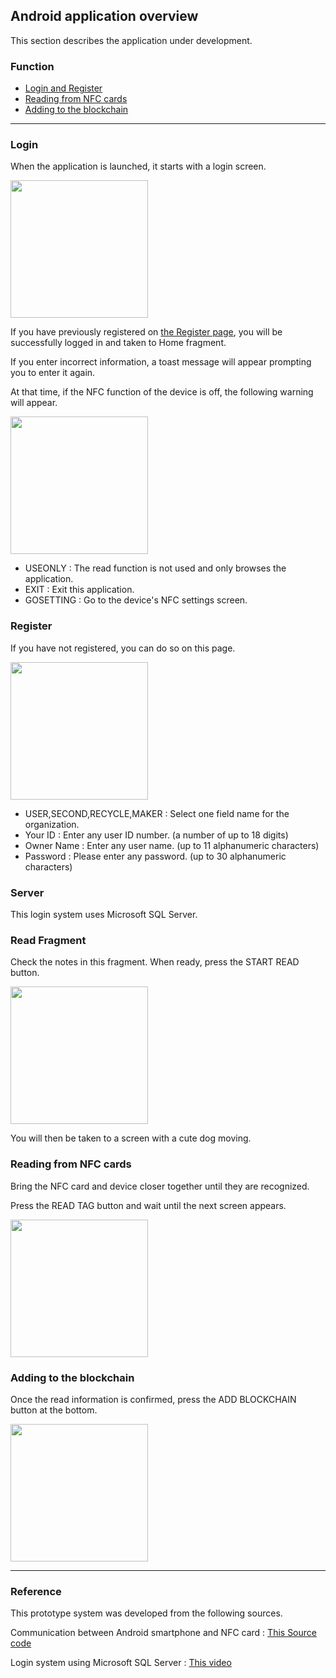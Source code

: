 ## Android application overview

This section describes the application under development.

### Function

- [Login and Register](#login)
- [Reading from NFC cards](#read-fragment)
- [Adding to the blockchain](#adding-to-the-blockchain)

---

### Login

When the application is launched, it starts with a login screen.

<img src="./images/login.jpg" width="220px">

If you have previously registered on [the Register page](#register), you will be successfully logged in and taken to Home fragment.

If you enter incorrect information, a toast message will appear prompting you to enter it again.

At that time, if the NFC function of the device is off, the following warning will appear.

<img src="./images/nfc-warning.jpg" width="220px">

- USEONLY : The read function is not used and only browses the application.
- EXIT : Exit this application.
- GOSETTING : Go to the device's NFC settings screen.

### Register

If you have not registered, you can do so on this page.

<img src="./images/register.jpg" width="220px">

- USER,SECOND,RECYCLE,MAKER : Select one field name for the organization.
- Your ID : Enter any user ID number. (a number of up to 18 digits)
- Owner Name : Enter any user name. (up to 11 alphanumeric characters)
- Password : Please enter any password. (up to 30 alphanumeric characters)

### Server

This login system uses Microsoft SQL Server.

### Read Fragment

Check the notes in this fragment. When ready, press the START READ button.

<img src="./images/read-fragment.jpg" width="220px">

You will then be taken to a screen with a cute dog moving.

### Reading from NFC cards

Bring the NFC card and device closer together until they are recognized.

Press the READ TAG button and wait until the next screen appears.

<img src="./images/read-nfc.jpg" width="220px">

### Adding to the blockchain

Once the read information is confirmed, press the ADD BLOCKCHAIN button at the bottom.

<img src="./images/add-blockchain.png" width="220px">

---

### Reference

This prototype system was developed from the following sources.

Communication between Android smartphone and NFC card : [This Source code](https://github.com/ikarus23/MifareClassicTool)

Login system using Microsoft SQL Server : [This video](https://www.youtube.com/watch?v=MnmEXqfV5BU&t=500s)
